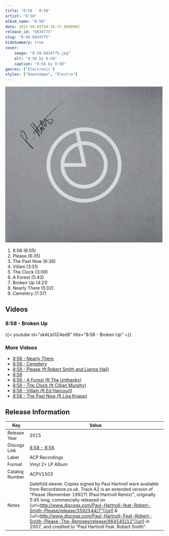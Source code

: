 ```yaml
---
title: "8:58 - 8:58"
artist: "8:58"
album_name: "8:58"
date: 2015-08-09T08:30:37.000000Z
release_id: "6834775"
slug: "8-58-6834775"
hideSummary: true
cover:
    image: "8-58-6834775.jpg"
    alt: "8:58 by 8:58"
    caption: "8:58 by 8:58"
genres: ["Electronic"]
styles: ["Downtempo", "Electro"]
---
```


![8:58 by 8:58](8-58-6834775.jpg)

<!-- section break -->

1. 8:58 (6:05)
2. Please (6:35)
3. The Past Now (6:36)
4. Villain (3:51)
5. The Clock (3:09)
6. A Forest (5:43)
7. Broken Up (4:21)
8. Nearly There (5:02)
9. Cemetery (7:37)

<!-- section break -->




## Videos
### 8:58 - Broken Up
{{< youtube id="skALbOZ4ed8" title="8:58 - Broken Up" >}}<br>

### More Videos

- [8:58 - Nearly There](https://www.youtube.com/watch?v=HkJYq40WNU0)
- [8:58 - Cemetery](https://www.youtube.com/watch?v=iRPyUTIcGVk)
- [8:58 -  Please (ft Robert Smith and Lianne Hall)](https://www.youtube.com/watch?v=BFmjNtQyP68)
- [8:58](https://www.youtube.com/watch?v=vpQkFM5puL4)
- [8:58 - A Forest (ft The Unthanks)](https://www.youtube.com/watch?v=qgTLkQ76QPM)
- [8:58 - The Clock (ft Cillian Murphy)](https://www.youtube.com/watch?v=YeWH_252tN0)
- [8:58 - Villain (ft Ed Harcourt)](https://www.youtube.com/watch?v=H5qj8WryvFM)
- [8:58 - The Past Now (ft Lisa Knapp)](https://www.youtube.com/watch?v=zyJQrPeRUZU)


## Release Information
|  Key           | Value                                                |
| ---------------| ---------------------------------------------------- |
| Release Year   | 2015                                   |
| Discogs Link   | [8:58 - 8:58](https://www.discogs.com/release/6834775-858-858) |
| Label          | ACP Recordings |
| Format         | Vinyl 2× LP Album |
| Catalog Number | ACPV1503 |
| Notes | Gatefold sleeve.    Copies signed by Paul Hartnoll were available from Recordstore.co.uk.    Track A2 is an extended version of “Please (Remember 1992?) (Paul Hartnoll Remix)”, originally 5:45 long, commercially released on [url=http://www.discogs.com/Paul-Hartnoll-feat-Robert-Smith-Please/release/3592544]7”[/url] & [url=http://www.discogs.com/Paul-Hartnoll-Feat-Robert-Smith-Please-The-Remixes/release/964545]12”[/url] in 2007, and credited to “Paul Hartnoll Feat. Robert Smith”. |